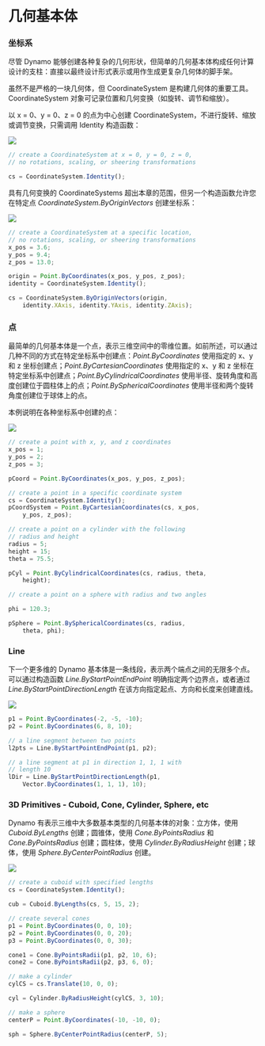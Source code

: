 # 几何基本体

### 坐标系

尽管 Dynamo 能够创建各种复杂的几何形状，但简单的几何基本体构成任何计算设计的支柱：直接以最终设计形式表示或用作生成更复杂几何体的脚手架。

虽然不是严格的一块几何体，但 CoordinateSystem 是构建几何体的重要工具。CoordinateSystem 对象可记录位置和几何变换（如旋转、调节和缩放）。

以 x = 0、y = 0、z = 0 的点为中心创建 CoordinateSystem，不进行旋转、缩放或调节变换，只需调用 Identity 构造函数：

![](../images/8-2/2/GeometricPrimitives\_01.png)

```js
// create a CoordinateSystem at x = 0, y = 0, z = 0,
// no rotations, scaling, or sheering transformations

cs = CoordinateSystem.Identity();
```

具有几何变换的 CoordinateSystems 超出本章的范围，但另一个构造函数允许您在特定点 _CoordinateSystem.ByOriginVectors_ 创建坐标系：

![](../images/8-2/2/GeometricPrimitives\_02.png)

```js
// create a CoordinateSystem at a specific location,
// no rotations, scaling, or sheering transformations
x_pos = 3.6;
y_pos = 9.4;
z_pos = 13.0;

origin = Point.ByCoordinates(x_pos, y_pos, z_pos);
identity = CoordinateSystem.Identity();

cs = CoordinateSystem.ByOriginVectors(origin,
    identity.XAxis, identity.YAxis, identity.ZAxis);
```

### 点

最简单的几何基本体是一个点，表示三维空间中的零维位置。如前所述，可以通过几种不同的方式在特定坐标系中创建点：_Point.ByCoordinates_ 使用指定的 x、y 和 z 坐标创建点；_Point.ByCartesianCoordinates_ 使用指定的 x、y 和 z 坐标在特定坐标系中创建点；_Point.ByCylindricalCoordinates_ 使用半径、旋转角度和高度创建位于圆柱体上的点；_Point.BySphericalCoordinates_ 使用半径和两个旋转角度创建位于球体上的点。

本例说明在各种坐标系中创建的点：

![](../images/8-2/2/GeometricPrimitives\_03.png)

```js
// create a point with x, y, and z coordinates
x_pos = 1;
y_pos = 2;
z_pos = 3;

pCoord = Point.ByCoordinates(x_pos, y_pos, z_pos);

// create a point in a specific coordinate system
cs = CoordinateSystem.Identity();
pCoordSystem = Point.ByCartesianCoordinates(cs, x_pos,
    y_pos, z_pos);

// create a point on a cylinder with the following
// radius and height
radius = 5;
height = 15;
theta = 75.5;

pCyl = Point.ByCylindricalCoordinates(cs, radius, theta,
    height);

// create a point on a sphere with radius and two angles

phi = 120.3;

pSphere = Point.BySphericalCoordinates(cs, radius,
    theta, phi);
```

### Line&#x20;

下一个更多维的 Dynamo 基本体是一条线段，表示两个端点之间的无限多个点。可以通过构造函数 _Line.ByStartPointEndPoint_ 明确指定两个边界点，或者通过 _Line.ByStartPointDirectionLength_ 在该方向指定起点、方向和长度来创建直线。

![](../images/8-2/2/GeometricPrimitives\_04.png)

```js
p1 = Point.ByCoordinates(-2, -5, -10);
p2 = Point.ByCoordinates(6, 8, 10);

// a line segment between two points
l2pts = Line.ByStartPointEndPoint(p1, p2);

// a line segment at p1 in direction 1, 1, 1 with
// length 10
lDir = Line.ByStartPointDirectionLength(p1,
    Vector.ByCoordinates(1, 1, 1), 10);
```

### 3D Primitives - Cuboid, Cone, Cylinder, Sphere, etc

Dynamo 有表示三维中大多数基本类型的几何基本体的对象：立方体，使用 _Cuboid.ByLengths_ 创建；圆锥体，使用 _Cone.ByPointsRadius_ 和 _Cone.ByPointsRadius_ 创建；圆柱体，使用 _Cylinder.ByRadiusHeight_ 创建；球体，使用 _Sphere.ByCenterPointRadius_ 创建。

![](../images/8-2/2/GeometricPrimitives\_05.png)

```js
// create a cuboid with specified lengths
cs = CoordinateSystem.Identity();

cub = Cuboid.ByLengths(cs, 5, 15, 2);

// create several cones
p1 = Point.ByCoordinates(0, 0, 10);
p2 = Point.ByCoordinates(0, 0, 20);
p3 = Point.ByCoordinates(0, 0, 30);

cone1 = Cone.ByPointsRadii(p1, p2, 10, 6);
cone2 = Cone.ByPointsRadii(p2, p3, 6, 0);

// make a cylinder
cylCS = cs.Translate(10, 0, 0);

cyl = Cylinder.ByRadiusHeight(cylCS, 3, 10);

// make a sphere
centerP = Point.ByCoordinates(-10, -10, 0);

sph = Sphere.ByCenterPointRadius(centerP, 5);
```
